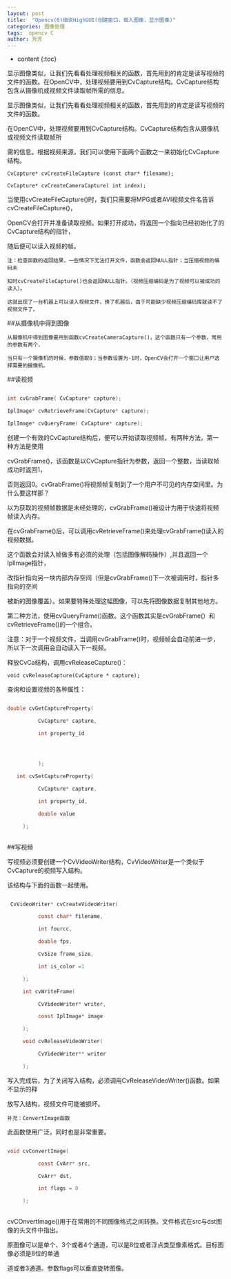 ```yaml
---
layout: post
title:  "Opencv(6)细说HighGUI(创建窗口，载入图像，显示图像)"
categories: 图像处理
tags:  opencv C
author: 芳芳
---
```


* content
{:toc}

显示图像类似，让我们先看看处理视频相关的函数，首先用到的肯定是读写视频的文件的函数。在OpenCV中，处理视频要用到CvCapture结构。CvCapture结构包含从摄像机或视频文件读取帧所需的信息。





显示图像类似，让我们先看看处理视频相关的函数，首先用到的肯定是读写视频的文件的函数。

在OpenCV中，处理视频要用到CvCapture结构。CvCapture结构包含从摄像机或视频文件读取帧所

需的信息。根据视频来源，我们可以使用下面两个函数之一来初始化CvCapture结构。

	CvCapture* cvCreateFileCapture (const char* filename);

	CvCapture* cvCreateCameraCapture( int index);

当使用cvCreateFileCapture()时，我们只需要将MPG或者AVI视频文件名告诉cvCreateFileCapture()，

OpenCV会打开并准备读取视频。如果打开成功，将返回一个指向已经初始化了的CvCapture结构的指针，

随后便可以读入视频的帧。

	注：检查函数的返回结果，一些情况下无法打开文件，函数会返回NULL指针；当压缩视频的编码未
	
	知时cvCreateFileCapture()也会返回NULL指针。（视频压缩编码是为了视频可以被成功的读入）。
	
	这就出现了一台机器上可以读入视频文件，换了机器后，由于可能缺少视频压缩编码库就读不了视频文件了。

##从摄像机中得到图像

    从摄像机中得到图像要用到函数cvCreateCameraCapture()，这个函数只有一个参数，常用的参数有两个，
	
	当只有一个摄像机的时候，参数值取0；当参数设置为-1时，OpenCV会打开一个窗口让用户选择需要的摄像机。

##读视频

```C

int cvGrabFrame( CvCapture* capture);

IplImage* cvRetrieveFrame(CvCapture* capture);

IplImage* cvQueryFrame( CvCapture* capture);

```

创建一个有效的CvCapture结构后，便可以开始读取视频帧。有两种方法，第一种方法是使用

cvGrabFrame()，该函数是以CvCapture指针为参数，返回一个整数，当读取帧成功时返回1，

否则返回0。cvGrabFrame()将视频帧复制到了一个用户不可见的内存空间里。为什么要这样那？

以为获取的视频帧数据是未经处理的，cvGrabFrame()被设计为用于快速将视频帧读入内存。

在cvGrabFrame()后，可以调用cvRetrieveFrame()来处理cvGrabFrame()读入的视频数据。

这个函数会对读入帧做多有必须的处理（包括图像解码操作）,并且返回一个IplImage指针，

改指针指向另一块内部内存空间（但是cvGrabFrame()下一次被调用时，指针多指向的空间

被新的图像覆盖）。如果要特殊处理这幅图像，可以先将图像数据复制其他地方。

第二种方法，使用cvQueryFrame()函数。这个函数其实是cvGrabFrame(）和cvRetrieveFrame()的一个组合。

注意：对于一个视频文件，当调用cvGrabFrame()时，视频帧会自动前进一步，所以下一次调用会自动读入下一视频。

释放CvCa结构，调用cvReleaseCapture()：

    void cvReleaseCapture(CvCapture * capture);

查询和设置视频的各种属性：

```C

double cvGetCaptureProperty(

          CvCapture* capture,

          int property_id




          );

   int cvSetCaptureProperty(

          CvCapture* capture,

          int property_id,

          double value

     );
	 
```

##写视频

写视频必须要创建一个CvVideoWriter结构，CvVideoWriter是一个类似于CvCapture的视频写入结构。

该结构与下面的函数一起使用。 

```C

 CvVideoWriter* cvCreateVideoWriter(

          const char* filename,

          int fourcc,

          double fps,

          CvSize frame_size,

          int is_color =1

     );

     int cvWriteFrame(

          CvVideoWriter* writer,

          const IplImage* image

     );

     void cvReleaseVideoWriter(

          CvVideoWriter** writer

     );

```

写入完成后，为了关闭写入结构，必须调用CvReleaseVideoWriter()函数。如果不显示的释

放写入结构，视频文件可能被损坏。

	补充：ConvertImage函数

此函数使用广泛，同时也是非常重要。

```C

void cvConvertImage(

          const CvArr* src,

          CvArr* dst,

          int flags = 0

     );
	 
```

cvCOnvertImage()用于在常用的不同图像格式之间转换。文件格式在src与dst图像的头文件中指出。

原图像可以是单个、3个或者4个通道，可以是8位或者浮点类型像素格式。目标图像必须是8位的单通

道或者3通道。参数flags可以垂直旋转图像。